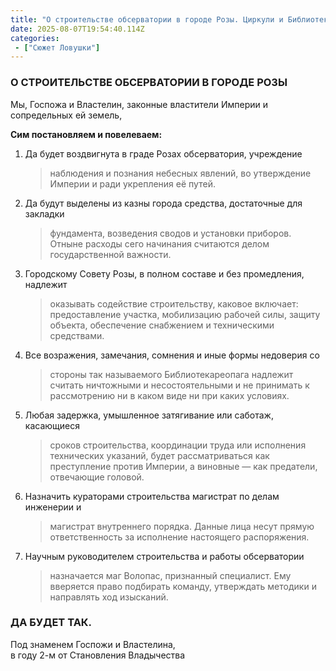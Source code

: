 ```yaml
---
title: "О строительстве обсерватории в городе Розы. Циркули и Библиотекари"
date: 2025-08-07T19:54:40.114Z
categories:
 - ["Сюжет Ловушки"]
---
```


### **О СТРОИТЕЛЬСТВЕ ОБСЕРВАТОРИИ В ГОРОДЕ РОЗЫ**

Мы, Госпожа и Властелин, законные властители Империи и сопредельных ей
земель,

**Сим постановляем и повелеваем:**

1.  Да будет воздвигнута в граде Розах обсерватория, учреждение
    > наблюдения и познания небесных явлений, во утверждение Империи и
    > ради укрепления её путей.

2.  Да будут выделены из казны города средства, достаточные для закладки
    > фундамента, возведения сводов и установки приборов. Отныне расходы
    > сего начинания считаются делом государственной важности.

3.  Городскому Совету Розы, в полном составе и без промедления, надлежит
    > оказывать содействие строительству, каковое включает:
    > предоставление участка, мобилизацию рабочей силы, защиту объекта,
    > обеспечение снабжением и техническими средствами.

4.  Все возражения, замечания, сомнения и иные формы недоверия со
    > стороны так называемого Библиотекареопага надлежит считать
    > ничтожными и несостоятельными и не принимать к рассмотрению ни в
    > каком виде ни при каких условиях.

5.  Любая задержка, умышленное затягивание или саботаж, касающиеся
    > сроков строительства, координации труда или исполнения технических
    > указаний, будет рассматриваться как преступление против Империи, а
    > виновные — как предатели, отвечающие головой.

6.  Назначить кураторами строительства магистрат по делам инженерии и
    > магистрат внутреннего порядка. Данные лица несут прямую
    > ответственность за исполнение настоящего распоряжения.

7.  Научным руководителем строительства и работы обсерватории
    > назначается маг Волопас, признанный специалист. Ему вверяется
    > право подбирать команду, утверждать методики и направлять ход
    > изысканий.

### **ДА БУДЕТ ТАК.**

Под знаменем Госпожи и Властелина,  
в году 2-м от Становления Владычества
